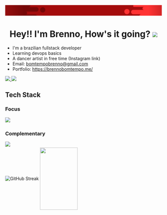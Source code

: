 <img src="https://github.com/Brennowll/Brennowll/blob/main/images/RedBanner.png">

<h1 align="center">
  Hey!! I'm Brenno, How's it going? 
  <img height="40" src="https://emoji.gg/assets/emoji/7333-parrotdance.gif">
</h1>

- I'm a brazilian fullstack developer
- Learning devops basics
- A dancer artist in free time (Instagram link)
- Email: bomtempobrenno@gmail.com
- Portfolio: https://brennobomtempo.me/



<a href="https://www.linkedin.com/in/brenno-bomtempo/">
  <img src="https://skillicons.dev/icons?i=linkedin&perline=14" />
</a>
<a href="https://www.instagram.com/brennowll/">
  <img src="https://skillicons.dev/icons?i=instagram&perline=14" />
</a>

<h2>Tech Stack</h2>

<h3>Focus</h3>
<img src="https://skillicons.dev/icons?i=typescript,react,python,django&perline=14" />

<h3>Complementary</h3>
<img src="https://skillicons.dev/icons?i=tailwind,mysql,figma,aws,linux&perline=14" />

<div>
  <img align="center" style="width:49%;height:170px" src="https://streak-stats.demolab.com?user=Brennowll&theme=dark&mode=weekly&fire=EBEBEB&ring=EBEBEB&background=A40C0C" alt="GitHub Streak" />
  <img  align="center" style="width:49%;height:200px"  src="https://github-readme-stats.anuraghazra1.vercel.app/api/top-langs/?username=Brennowll&border_radius=7&langs_count=2&bg_color=A40C0C&card_width=425&theme=dark&text_color=#EBEBEB"/>
</div>

